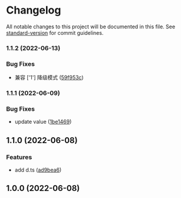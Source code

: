 # Changelog

All notable changes to this project will be documented in this file. See [standard-version](https://github.com/conventional-changelog/standard-version) for commit guidelines.

### 1.1.2 (2022-06-13)


### Bug Fixes

* 兼容 ['1'] 降级模式 ([59f953c](./commit/59f953c0d3cef188b7ab61953e83a6852f8335aa))

### 1.1.1 (2022-06-09)


### Bug Fixes

* update value ([1be1469](./commit/1be146961e8aa59fb8661cfd65b6bdd395d6f92a))

## 1.1.0 (2022-06-08)


### Features

* add d.ts ([ad9bea6](./commit/ad9bea69e8aee8f9302c66f4a9c90a7a25de3376))

## 1.0.0 (2022-06-08)
